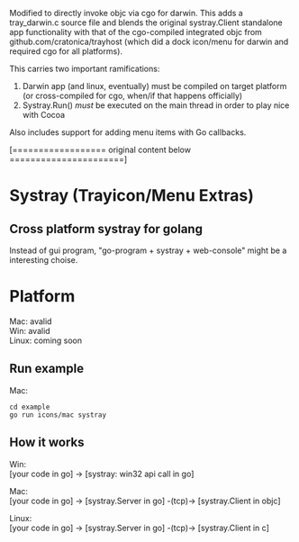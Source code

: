 Modified to directly invoke objc via cgo for darwin. This adds a tray_darwin.c source file
and blends the original systray.Client standalone app functionality with that of the
cgo-compiled integrated objc from github.com/cratonica/trayhost (which did a dock icon/menu
for darwin and required cgo for all platforms).

This carries two important ramifications:
1) Darwin app (and linux, eventually) must be compiled on target platform
   (or cross-compiled for cgo, when/if that happens officially)
2) Systray.Run() *must* be executed on the main thread in order to play 
   nice with Cocoa

Also includes support for adding menu items with Go callbacks.

[================== original content below ======================]

Systray (Trayicon/Menu Extras)
=======


## Cross platform systray for golang

Instead of gui program, "go-program + systray + web-console" might be a interesting choise.


# Platform

Mac: avalid  
Win: avalid  
Linux: coming soon  


## Run example

Mac:
```
cd example
go run icons/mac systray
```

## How it works

Win:  
    [your code in go] -> [systray: win32 api call in go]

Mac:  
    [your code in go] -> [systray.Server in go] -(tcp)-> [systray.Client in objc]

Linux:  
    [your code in go] -> [systray.Server in go] -(tcp)-> [systray.Client in c]


